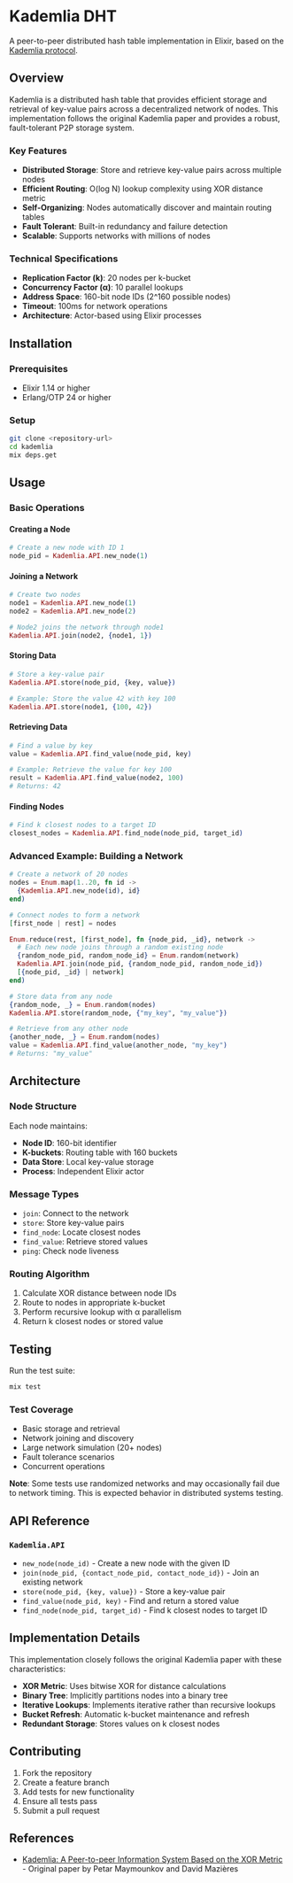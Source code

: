 # Kademlia DHT

A peer-to-peer distributed hash table implementation in Elixir, based on the [Kademlia protocol](https://pdos.csail.mit.edu/~petar/papers/maymounkov-kademlia-lncs.pdf).

## Overview

Kademlia is a distributed hash table that provides efficient storage and retrieval of key-value pairs across a decentralized network of nodes. This implementation follows the original Kademlia paper and provides a robust, fault-tolerant P2P storage system.

### Key Features

- **Distributed Storage**: Store and retrieve key-value pairs across multiple nodes
- **Efficient Routing**: O(log N) lookup complexity using XOR distance metric
- **Self-Organizing**: Nodes automatically discover and maintain routing tables
- **Fault Tolerant**: Built-in redundancy and failure detection
- **Scalable**: Supports networks with millions of nodes

### Technical Specifications

- **Replication Factor (k)**: 20 nodes per k-bucket
- **Concurrency Factor (α)**: 10 parallel lookups
- **Address Space**: 160-bit node IDs (2^160 possible nodes)
- **Timeout**: 100ms for network operations
- **Architecture**: Actor-based using Elixir processes

## Installation

### Prerequisites
- Elixir 1.14 or higher
- Erlang/OTP 24 or higher

### Setup
```bash
git clone <repository-url>
cd kademlia
mix deps.get
```

## Usage

### Basic Operations

#### Creating a Node
```elixir
# Create a new node with ID 1
node_pid = Kademlia.API.new_node(1)
```

#### Joining a Network
```elixir
# Create two nodes
node1 = Kademlia.API.new_node(1)
node2 = Kademlia.API.new_node(2)

# Node2 joins the network through node1
Kademlia.API.join(node2, {node1, 1})
```

#### Storing Data
```elixir
# Store a key-value pair
Kademlia.API.store(node_pid, {key, value})

# Example: Store the value 42 with key 100
Kademlia.API.store(node1, {100, 42})
```

#### Retrieving Data
```elixir
# Find a value by key
value = Kademlia.API.find_value(node_pid, key)

# Example: Retrieve the value for key 100
result = Kademlia.API.find_value(node2, 100)
# Returns: 42
```

#### Finding Nodes
```elixir
# Find k closest nodes to a target ID
closest_nodes = Kademlia.API.find_node(node_pid, target_id)
```

### Advanced Example: Building a Network

```elixir
# Create a network of 20 nodes
nodes = Enum.map(1..20, fn id ->
  {Kademlia.API.new_node(id), id}
end)

# Connect nodes to form a network
[first_node | rest] = nodes

Enum.reduce(rest, [first_node], fn {node_pid, _id}, network ->
  # Each new node joins through a random existing node
  {random_node_pid, random_node_id} = Enum.random(network)
  Kademlia.API.join(node_pid, {random_node_pid, random_node_id})
  [{node_pid, _id} | network]
end)

# Store data from any node
{random_node, _} = Enum.random(nodes)
Kademlia.API.store(random_node, {"my_key", "my_value"})

# Retrieve from any other node
{another_node, _} = Enum.random(nodes)
value = Kademlia.API.find_value(another_node, "my_key")
# Returns: "my_value"
```

## Architecture

### Node Structure
Each node maintains:
- **Node ID**: 160-bit identifier
- **K-buckets**: Routing table with 160 buckets
- **Data Store**: Local key-value storage
- **Process**: Independent Elixir actor

### Message Types
- `join`: Connect to the network
- `store`: Store key-value pairs
- `find_node`: Locate closest nodes
- `find_value`: Retrieve stored values
- `ping`: Check node liveness

### Routing Algorithm
1. Calculate XOR distance between node IDs
2. Route to nodes in appropriate k-bucket
3. Perform recursive lookup with α parallelism
4. Return k closest nodes or stored value

## Testing

Run the test suite:
```bash
mix test
```

### Test Coverage
- Basic storage and retrieval
- Network joining and discovery
- Large network simulation (20+ nodes)
- Fault tolerance scenarios
- Concurrent operations

**Note**: Some tests use randomized networks and may occasionally fail due to network timing. This is expected behavior in distributed systems testing.

## API Reference

### `Kademlia.API`

- `new_node(node_id)` - Create a new node with the given ID
- `join(node_pid, {contact_node_pid, contact_node_id})` - Join an existing network
- `store(node_pid, {key, value})` - Store a key-value pair
- `find_value(node_pid, key)` - Find and return a stored value
- `find_node(node_pid, target_id)` - Find k closest nodes to target ID

## Implementation Details

This implementation closely follows the original Kademlia paper with these characteristics:

- **XOR Metric**: Uses bitwise XOR for distance calculations
- **Binary Tree**: Implicitly partitions nodes into a binary tree
- **Iterative Lookups**: Implements iterative rather than recursive lookups
- **Bucket Refresh**: Automatic k-bucket maintenance and refresh
- **Redundant Storage**: Stores values on k closest nodes

## Contributing

1. Fork the repository
2. Create a feature branch
3. Add tests for new functionality
4. Ensure all tests pass
5. Submit a pull request

## References

- [Kademlia: A Peer-to-peer Information System Based on the XOR Metric](https://pdos.csail.mit.edu/~petar/papers/maymounkov-kademlia-lncs.pdf) - Original paper by Petar Maymounkov and David Mazières
